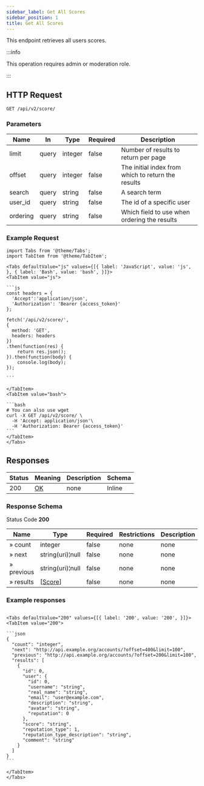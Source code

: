 ```yaml
---
sidebar_label: Get All Scores
sidebar_position: 1
title: Get All Scores
---
```


This endpoint retrieves all users scores.

:::info

This operation requires admin or moderation role.

:::

## HTTP Request

`GET /api/v2/score/`

### Parameters

|Name|In|Type|Required|Description|
|---|---|---|---|---|
|limit|query|integer|false|Number of results to return per page|
|offset|query|integer|false|The initial index from which to return the results|
|search|query|string|false|A search term|
|user_id|query|string|false|The id of a specific user|
|ordering|query|string|false|Which field to use when ordering the results|

### Example Request

````mdx-code-block
import Tabs from '@theme/Tabs';
import TabItem from '@theme/TabItem';

<Tabs defaultValue="js" values={[{ label: 'JavaScript', value: 'js', }, { label: 'Bash', value: 'bash', }]}>
<TabItem value="js">

```js
const headers = {
  'Accept':'application/json',
  'Authorization': 'Bearer {access_token}'
};

fetch('/api/v2/score/',
{
  method: 'GET',
  headers: headers
})
.then(function(res) {
    return res.json();
}).then(function(body) {
    console.log(body);
});

```

</TabItem>
<TabItem value="bash">

```bash
# You can also use wget
curl -X GET /api/v2/score/ \
  -H 'Accept: application/json'\
  -H 'Authorization: Bearer {access_token}'
```
</TabItem>
</Tabs>
````

## Responses

|Status|Meaning|Description|Schema|
|---|---|---|---|
|200|[OK](https://tools.ietf.org/html/rfc7231#section-6.3.1)|none|Inline|

### Response Schema

Status Code **200**

|Name|Type|Required|Restrictions|Description|
|---|---|---|---|---|
|» count|integer|false|none|none|
|» next|string(uri)¦null|false|none|none|
|» previous|string(uri)¦null|false|none|none|
|» results|[[Score](/docs/apireference/v2/schemas/score)]|false|none|none|

### Example responses


````mdx-code-block

<Tabs defaultValue="200" values={[{ label: '200', value: '200', }]}>
<TabItem value="200">

```json
{
  "count": "integer",
  "next": "http://api.example.org/accounts/?offset=400&limit=100",
  "previous": "http://api.example.org/accounts/?offset=200&limit=100",
  "results": [
    {
      "id": 0,
      "user": {
        "id": 0,
        "username": "string",
        "real_name": "string",
        "email": "user@example.com",
        "description": "string",
        "avatar": "string",
        "reputation": 0
      },
      "score": "string",
      "reputation_type": 1,
      "reputation_type_description": "string",
      "comment": "string"
    }
  ]
}
```

</TabItem>
</Tabs>
````




